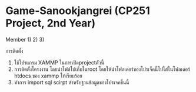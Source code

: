 # Game-Sanookjangrei (CP251 Project, 2nd Year)
Member
1)
2)
3)

การติดตั้ง 
1) ใช้โปรแกรม XAMMP ในการเปิดprojectตัวนี้
2) การติดตั้งโครงงาน โดยนำไฟล์ไปเก็บในroot โดยให้นำโฟลเดอร์ของโปรเจ็คนี้ไปใส่ในโฟลเดอร์  htdocs ของ  xammp ให้เรียบร้อย
3) ทำการ import sql scirpt สำหรับฐานข้อมูลของโปรเจคชิ้นนี้
